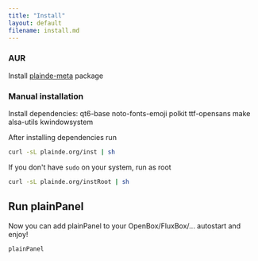 ```yaml
---
title: "Install"
layout: default
filename: install.md
--- 
```


### AUR

Install <a href="https://aur.archlinux.org/packages/plainde-meta">plainde-meta</a> package

### Manual installation

Install dependencies: qt6-base noto-fonts-emoji polkit ttf-opensans make alsa-utils kwindowsystem

After installing dependencies run

```sh
curl -sL plainde.org/inst | sh
```

If you don't have `sudo` on your system, run as root

```sh
curl -sL plainde.org/instRoot | sh
```

## Run plainPanel

Now you can add plainPanel to your OpenBox/FluxBox/... autostart and enjoy!<br>
```
plainPanel
```
